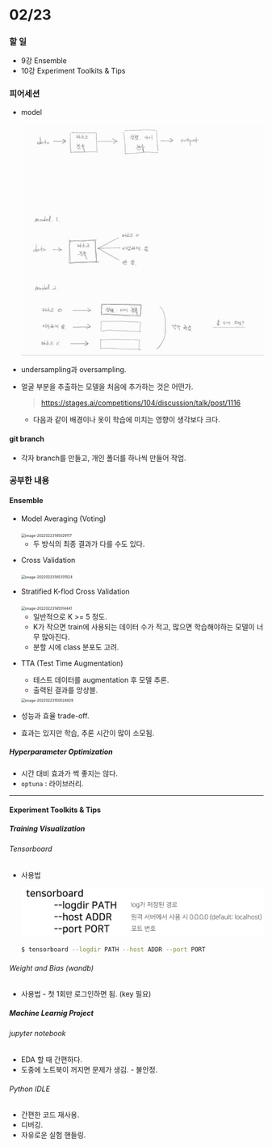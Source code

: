 # 02/23

### 할 일

* 9강 Ensemble
* 10강 Experiment Toolkits & Tips



### 피어세션

* model

  <img src="0223.assets/image-20220223155725804.png" alt="image-20220223155725804" style="zoom:50%;" />

* undersampling과 oversampling.

* 얼굴 부분을 추출하는 모델을 처음에 추가하는 것은 어떤가.

  > https://stages.ai/competitions/104/discussion/talk/post/1116

  * 다음과 같이 배경이나 옷이 학습에 미치는 영향이 생각보다 크다.



#### git branch

* 각자 branch를 만들고, 개인 폴더를 하나씩 만들어 작업.



### 공부한 내용

#### Ensemble

* Model Averaging (Voting)

  <img src="C:\Users\whdbw\AppData\Roaming\Typora\typora-user-images\image-20220223145029117.png" alt="image-20220223145029117" style="zoom:50%;" />

  * 두 방식의 최종 결과가 다를 수도 있다.

* Cross Validation

  <img src="C:\Users\whdbw\AppData\Roaming\Typora\typora-user-images\image-20220223145331524.png" alt="image-20220223145331524" style="zoom:50%;" />

* Stratified K-flod Cross Validation

  <img src="C:\Users\whdbw\AppData\Roaming\Typora\typora-user-images\image-20220223145514441.png" alt="image-20220223145514441" style="zoom:50%;" />

  * 일반적으로 K >= 5 정도.
  * K가 작으면 train에 사용되는 데이터 수가 적고, 많으면 학습해야하는 모델이 너무 많아진다.
  * 분할 시에 class 분포도 고려.

* TTA (Test Time Augmentation)

  * 테스트 데이터를 augmentation 후 모델 추론.
  * 출력된 결과를 앙상블.

  <img src="C:\Users\whdbw\AppData\Roaming\Typora\typora-user-images\image-20220223150024829.png" alt="image-20220223150024829" style="zoom:50%;" />



* 성능과 효율 trade-off.
* 효과는 있지만 학습, 추론 시간이 많이 소모됨.



##### Hyperparameter Optimization

* 시간 대비 효과가 썩 좋지는 않다.
* `optuna` : 라이브러리.



---



#### Experiment Toolkits & Tips

##### Training Visualization

###### Tensorboard

* 사용법

  <img src="0223.assets/image-20220224110718866.png" alt="image-20220224110718866" style="zoom:50%;" />

  ```bash
  $ tensorboard --logdir PATH --host ADDR --port PORT
  ```



###### Weight and Bias (wandb)

* 사용법 - 첫 1회만 로그인하면 됨. (key 필요)



##### Machine Learnig Project

###### jupyter notebook

* EDA 할 때 간편하다.
* 도중에 노트북이 꺼지면 문제가 생김. - 불안정.



###### Python IDLE

* 간편한 코드 재사용.
* 디버깅.
* 자유로운 실험 핸들링.
